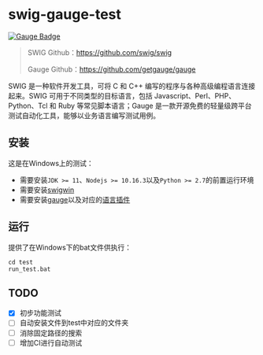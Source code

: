 # swig-gauge-test

[![Gauge Badge](https://gauge.org/Gauge_Badge.svg)](https://gauge.org)

> SWIG Github：https://github.com/swig/swig
>
> Gauge Github：https://github.com/getgauge/gauge

SWIG 是一种软件开发工具，可将 C 和 C++ 编写的程序与各种高级编程语言连接起来。SWIG 可用于不同类型的目标语言，包括 Javascript、Perl、PHP、Python、Tcl 和 Ruby 等常见脚本语言；Gauge 是⼀款开源免费的轻量级跨平台测试⾃动化⼯具，能够以业务语⾔编写测试⽤例。

## 安装

这是在Windows上的测试：

- 需要安装`JDK >= 11`、`Nodejs >= 10.16.3`以及`Python >= 2.7`的前置运行环境
- 需要安装[swigwin](https://phoenixnap.dl.sourceforge.net/project/swig/swigwin/swigwin-4.2.0/swigwin-4.2.0.zip)
- 需要安装[gauge](https://github.com/getgauge/gauge/releases/download/v1.5.6/gauge-1.5.6-windows.x86_64.exe)以及对应的[语言插件](https://gauge.org/plugins/#language)

## 运行

提供了在Windows下的bat文件供执行：

``` shell
cd test
run_test.bat
```

## TODO

- [x] 初步功能测试
- [ ] 自动安装文件到test中对应的文件夹
- [ ] 消除固定路径的搜索
- [ ] 增加CI进行自动测试 

